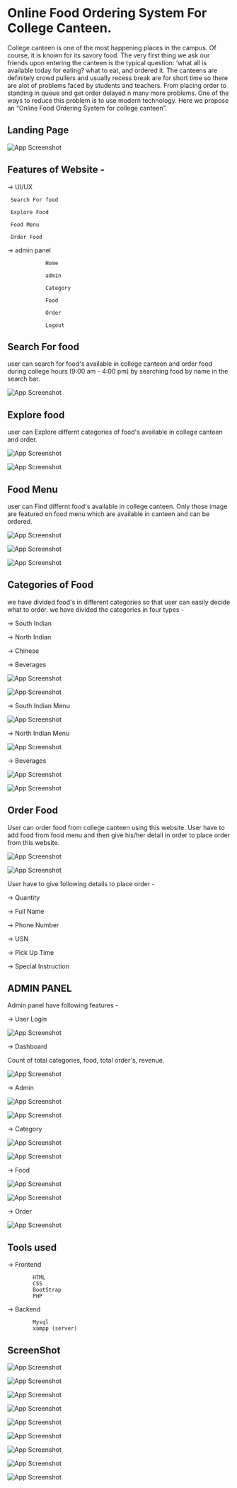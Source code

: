 
# Online Food Ordering System For College Canteen.
College canteen is one of the most happening places in the campus. 
Of course, it is known for its savory food.
The very first thing we ask our friends upon
entering the canteen is the typical question: ‘what all is available today for eating?
what to eat, and ordered it. The canteens are definitely crowd pullers and usually recess 
break are for short time so there are alot of problems faced by students and teachers.
From placing order to standing in queue and get order delayed n many more problems.
One of the ways to reduce this problem is to
use modern technology. Here we propose an “Online Food Ordering System for college canteen”.


## Landing Page

![App Screenshot](https://github.com/vishal78689/food-ordering-system/blob/master/smvit_college_canteen_ss/landing_page.png?raw=true)


## Features of Website - 

&#8594; UI/UX

     Search For food

     Explore Food

     Food Menu

     Order Food

&#8594; admin panel
  
                Home

                admin

                Category

                Food

                Order

                Logout


## Search For food

user can search for food's available in college canteen and order food during 
college hours (9:00 am - 4:00 pm) by searching food by name in the search bar.

![App Screenshot](https://github.com/vishal78689/food-ordering-system/blob/master/smvit_college_canteen_ss/landing_page.png?raw=true)

## Explore food

user can Explore differnt categories of food's available in college canteen and order.

![App Screenshot](https://github.com/vishal78689/food-ordering-system/blob/master/smvit_college_canteen_ss/explore_food.png?raw=true)


![App Screenshot](https://github.com/vishal78689/food-ordering-system/blob/master/smvit_college_canteen_ss/explore_food2.png?raw=true)

## Food Menu

user can Find differnt food's available in college canteen. Only those
image are featured on food menu which are available in canteen and can be ordered.

![App Screenshot](https://github.com/vishal78689/food-ordering-system/blob/master/smvit_college_canteen_ss/food_menu3.png?raw=true)


![App Screenshot](https://github.com/vishal78689/food-ordering-system/blob/master/smvit_college_canteen_ss/food_menu2.png?raw=true)


![App Screenshot](https://github.com/vishal78689/food-ordering-system/blob/master/smvit_college_canteen_ss/food_menu.png?raw=true)

## Categories of Food

we have divided food's in different categories so that user can easily 
decide what to order.
we have divided the categories in four types -

&#8594; South Indian

&#8594; North Indian

&#8594; Chinese

&#8594; Beverages

![App Screenshot](https://github.com/vishal78689/food-ordering-system/blob/master/smvit_college_canteen_ss/south_indian_cat.png?raw=true)

![App Screenshot](https://github.com/vishal78689/food-ordering-system/blob/master/smvit_college_canteen_ss/north_indian_cat.png?raw=true)

&#8594; South Indian Menu

![App Screenshot](https://github.com/vishal78689/food-ordering-system/blob/master/smvit_college_canteen_ss/food_menu_south_indian_cat.png?raw=true)

&#8594; North Indian Menu

![App Screenshot](https://github.com/vishal78689/food-ordering-system/blob/master/smvit_college_canteen_ss/food_menu_north_indian_cat.png?raw=true)

&#8594; Beverages

![App Screenshot](https://github.com/vishal78689/food-ordering-system/blob/master/smvit_college_canteen_ss/beverages.png?raw=true)

![App Screenshot](https://github.com/vishal78689/food-ordering-system/blob/master/smvit_college_canteen_ss/beverages_menu.png?raw=true)

## Order Food

User can order food from college canteen using this website.
User have to add food from food menu and then give his/her detail 
in order to place order from this website.

![App Screenshot](https://github.com/vishal78689/food-ordering-system/blob/master/smvit_college_canteen_ss/order_form.png?raw=true)

![App Screenshot](https://github.com/vishal78689/food-ordering-system/blob/master/smvit_college_canteen_ss/order_form_2.png?raw=true)

User have to give following details to place order - 


&#8594; Quantity

&#8594; Full Name

&#8594; Phone Number

&#8594; USN

&#8594; Pick Up Time

&#8594; Special Instruction


## ADMIN PANEL

Admin panel have following features -

&#8594; User Login

![App Screenshot](https://github.com/vishal78689/food-ordering-system/blob/master/smvit_college_canteen_ss/Login%20-%20Google%20Chrome%2020-09-2021%2007_54_42.png?raw=true)

&#8594; Dashboard

Count of total  categories, food, total order's, revenue.

![App Screenshot](https://github.com/vishal78689/food-ordering-system/blob/master/smvit_college_canteen_ss/dashboard.png?raw=true)

&#8594; Admin

![App Screenshot](https://github.com/vishal78689/food-ordering-system/blob/master/smvit_college_canteen_ss/admin_dashboard.png?raw=true)

![App Screenshot](https://github.com/vishal78689/food-ordering-system/blob/master/smvit_college_canteen_ss/manage_admin_add_remove.png?raw=true)

&#8594; Category

![App Screenshot](https://github.com/vishal78689/food-ordering-system/blob/master/smvit_college_canteen_ss/add_category.png?raw=true)

![App Screenshot](https://github.com/vishal78689/food-ordering-system/blob/master/smvit_college_canteen_ss/manage_category.png?raw=true)

&#8594; Food

![App Screenshot](https://github.com/vishal78689/food-ordering-system/blob/master/smvit_college_canteen_ss/manage_food.png?raw=true)

![App Screenshot](https://github.com/vishal78689/food-ordering-system/blob/master/smvit_college_canteen_ss/add_food.png?raw=true)


&#8594; Order

![App Screenshot](https://github.com/vishal78689/food-ordering-system/blob/master/smvit_college_canteen_ss/manage_order.png?raw=true)

## Tools used 

&#8594; Frontend

            HTML
            CSS
            BootStrap 
            PHP
&#8594;  Backend

            Mysql
            xampp (server)


## ScreenShot


![App Screenshot](https://github.com/vishal78689/food-ordering-system/blob/master/smvit_college_canteen_ss/landing_page.png?raw=true)


 ![App Screenshot](https://github.com/vishal78689/food-ordering-system/blob/master/smvit_college_canteen_ss/landing_page.png?raw=true)

 ![App Screenshot](https://github.com/vishal78689/food-ordering-system/blob/master/smvit_college_canteen_ss/explore_food.png?raw=true)


![App Screenshot](https://github.com/vishal78689/food-ordering-system/blob/master/smvit_college_canteen_ss/explore_food2.png?raw=true)

![App Screenshot](https://github.com/vishal78689/food-ordering-system/blob/master/smvit_college_canteen_ss/food_menu3.png?raw=true)


![App Screenshot](https://github.com/vishal78689/food-ordering-system/blob/master/smvit_college_canteen_ss/food_menu2.png?raw=true)


![App Screenshot](https://github.com/vishal78689/food-ordering-system/blob/master/smvit_college_canteen_ss/food_menu.png?raw=true)


![App Screenshot](https://github.com/vishal78689/food-ordering-system/blob/master/smvit_college_canteen_ss/south_indian_cat.png?raw=true)

![App Screenshot](https://github.com/vishal78689/food-ordering-system/blob/master/smvit_college_canteen_ss/north_indian_cat.png?raw=true)

 



